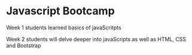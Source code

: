 # Javascript Bootcamp
Week 1 
students learned basics of javaScritpts

Week 2 
students will delve deeper into javaScripts as well as HTML, CSS and Bootstrap